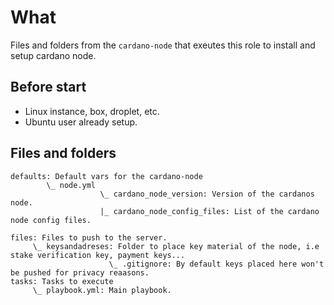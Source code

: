 # What

Files and folders from the `cardano-node` that exeutes this role to install and setup  cardano node.

## Before start

* Linux instance, box, droplet, etc.
* Ubuntu user already setup.

## Files and folders

```
defaults: Default vars for the cardano-node
        \_ node.yml
                    \_ cardano_node_version: Version of the cardanos node.
                    |_ cardano_node_config_files: List of the cardano node config files.

files: Files to push to the server.
     \_ keysandadreses: Folder to place key material of the node, i.e stake verification key, payment keys...
                      \_ .gitignore: By default keys placed here won't be pushed for privacy reaasons.
tasks: Tasks to execute
     \_ playbook.yml: Main playbook.
```
